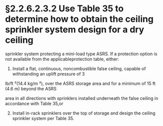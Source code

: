 # §2.2.6.2.3.2 Use Table 35 to determine how to obtain the ceiling sprinkler system design for a dry ceiling



sprinkler system protecting a mini-load type ASRS. If a protection option is not available from the applicableprotection table, either:

1. Install a flat, continuous, noncombustible false ceiling, capable of withstanding an uplift pressure of 3

lb/ft ²(14.4 kg/m ²), over the ASRS storage area and for a minimum of 15 ft (4.6 m) beyond the ASRS

area in all directions with sprinklers installed underneath the false ceiling in accordance with Table 35,or

2. Install in-rack sprinklers over the top of storage and design the ceiling sprinkler system per Table 35.